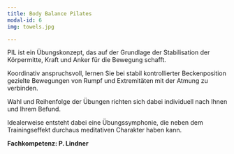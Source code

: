```yaml
---
title: Body Balance Pilates
modal-id: 6
img: towels.jpg

---
```


PIL ist ein Übungskonzept, das auf der Grundlage der Stabilisation der Körpermitte, Kraft und Anker für die Bewegung schafft.

Koordinativ anspruchsvoll, lernen Sie bei stabil kontrollierter Beckenposition gezielte Bewegungen von Rumpf und Extremitäten mit der Atmung zu verbinden.

Wahl und Reihenfolge der Übungen richten sich dabei individuell nach Ihnen und Ihrem  Befund.

Idealerweise entsteht dabei eine Übungssymphonie, die neben dem Trainingseffekt durchaus meditativen Charakter haben kann.

**Fachkompetenz: P. Lindner**
